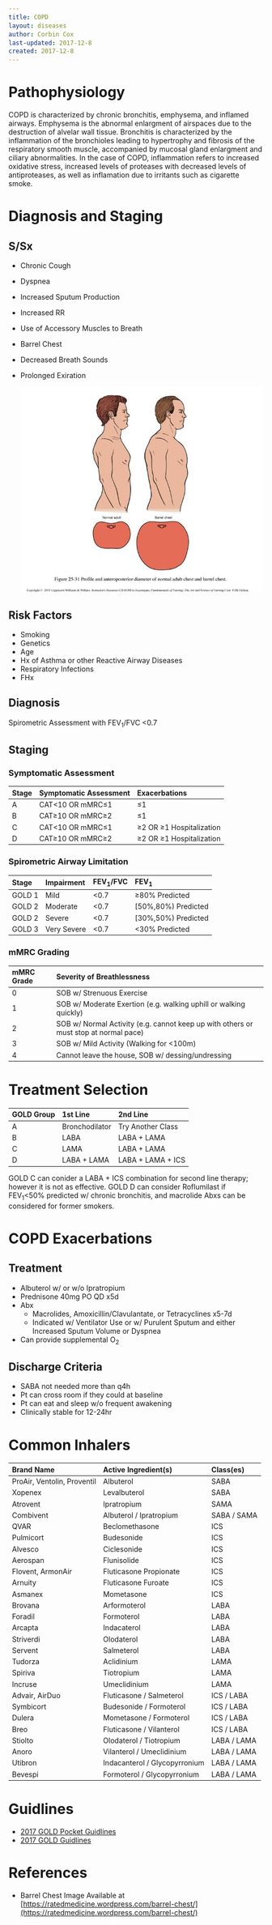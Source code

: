 ```yaml
---
title: COPD
layout: diseases
author: Corbin Cox
last-updated: 2017-12-8
created: 2017-12-8
---
```




# Pathophysiology

COPD is characterized by chronic bronchitis, emphysema, and inflamed airways. Emphysema is the abnormal enlargment of airspaces due to the destruction of alvelar wall tissue. Bronchitis is characterized by the inflammation of the bronchioles leading to hypertrophy and fibrosis of the respiratory smooth muscle, accompanied by mucosal gland enlargment and ciliary abnormalities. In the case of COPD, inflammation refers to increased oxidative stress, increased levels of proteases with decreased levels of antiproteases, as well as inflamation due to irritants such as cigarette smoke.

# Diagnosis and Staging

## S/Sx

- Chronic Cough

- Dyspnea

- Increased Sputum Production

- Increased RR

- Use of Accessory Muscles to Breath

- Barrel Chest

- Decreased Breath Sounds

- Prolonged Exiration

  ![Barrel Chest](../images/barrel_chest.jpg)

## Risk Factors

* Smoking
* Genetics
* Age
* Hx of Asthma or other Reactive Airway Diseases
* Respiratory Infections
* FHx

## Diagnosis

Spirometric Assessment with FEV<sub>1</sub>/FVC &lt;0.7

## Staging

### Symptomatic Assessment

| Stage | Symptomatic Assessment | Exacerbations                  |
| :----- | :---------------------- | :------------------------------ |
| A     | CAT&lt;10 OR mMRC&le;1 | &le;1                          |
| B     | CAT&ge;10 OR mMRC&ge;2 | &le;1                          |
| C     | CAT&lt;10 OR mMRC&le;1 | &ge;2 OR &ge;1 Hospitalization |
| D     | CAT&ge;10 OR mMRC&ge;2 | &ge;2 OR &ge;1 Hospitalization |

### Spirometric Airway Limitation

| Stage  | Impairment  | FEV<sub>1</sub>/FVC | FEV<sub>1</sub>     |
| :------ | :----------- | :------------------- | :------------------ |
| GOLD 1 | Mild        | &lt;0.7             | &ge;80% Predicted   |
| GOLD 2 | Moderate    | &lt;0.7             | [50%,80%) Predicted |
| GOLD 2 | Severe      | &lt;0.7             | [30%,50%) Predicted |
| GOLD 3 | Very Severe | &lt;0.7             | &lt;30% Predicted   |

### mMRC Grading

| mMRC Grade | Severity of Breathlessness               |
| :---------- | :---------------------------------------- |
| 0          | SOB w/ Strenuous Exercise                |
| 1          | SOB w/ Moderate Exertion (e.g. walking uphill or walking quickly) |
| 2          | SOB w/ Normal Activity (e.g. cannot keep up with others or must stop at normal pace) |
| 3          | SOB w/ Mild Activity (Walking for &lt;100m) |
| 4          | Cannot leave the house, SOB w/ dessing/undressing |

# Treatment Selection

| GOLD Group | 1st Line       | 2nd Line          |
| :---------- | :-------------- | :----------------- |
| A          | Bronchodilator | Try Another Class |
| B          | LABA           | LABA + LAMA       |
| C          | LAMA           | LABA + LAMA       |
| D          | LABA + LAMA    | LABA + LAMA + ICS |

GOLD C can conider a LABA + ICS combination for second line therapy; however it is not as effective. GOLD D can consider Roflumilast if FEV<sub>1</sub>&lt;50% predicted w/ chronic bronchitis, and macrolide Abxs can be considered for former smokers.

# COPD Exacerbations

## Treatment

* Albuterol w/ or w/o Ipratropium
* Prednisone 40mg PO QD x5d
* Abx
  * Macrolides, Amoxicillin/Clavulantate, or Tetracyclines x5-7d
  * Indicated w/ Ventilator Use or w/ Purulent Sputum and either Increased Sputum Volume or Dyspnea
* Can provide supplemental O<sub>2</sub>

## Discharge Criteria

* SABA not needed more than q4h
* Pt can cross room if they could at baseline
* Pt can eat and sleep w/o frequent awakening
* Clinically stable for 12-24hr

# Common Inhalers

| Brand Name                  | Active Ingredient(s)        | Class(es) |
| :--------------------------- | :--------------------------- | :--------- |
| ProAir, Ventolin, Proventil | Albuterol                   | SABA      |
| Xopenex                     | Levalbuterol                | SABA      |
| Atrovent                    | Ipratropium                 | SAMA      |
| Combivent                   | Albuterol / Ipratropium       | SABA / SAMA |
| QVAR                        | Beclomethasone              | ICS       |
| Pulmicort                   | Budesonide                  | ICS       |
| Alvesco                     | Ciclesonide                 | ICS       |
| Aerospan                    | Flunisolide                 | ICS       |
| Flovent, ArmonAir           | Fluticasone Propionate      | ICS       |
| Arnuity                     | Fluticasone Furoate         | ICS       |
| Asmanex                     | Mometasone                  | ICS       |
| Brovana                     | Arformoterol                | LABA      |
| Foradil                     | Formoterol                  | LABA      |
| Arcapta                     | Indacaterol                 | LABA      |
| Striverdi                   | Olodaterol                  | LABA      |
| Servent                     | Salmeterol                  | LABA      |
| Tudorza                     | Aclidinium                  | LAMA      |
| Spiriva                     | Tiotropium                  | LAMA      |
| Incruse                     | Umeclidinium                | LAMA      |
| Advair, AirDuo              | Fluticasone / Salmeterol      | ICS / LABA  |
| Symbicort                   | Budesonide / Formoterol       | ICS / LABA  |
| Dulera                      | Mometasone / Formoterol       | ICS / LABA  |
| Breo                        | Fluticasone / Vilanterol      | ICS / LABA  |
| Stiolto                     | Olodaterol / Tiotropium       | LABA / LAMA |
| Anoro                       | Vilanterol / Umeclidinium     | LABA / LAMA |
| Utibron                     | Indacanterol / Glycopyrronium | LABA / LAMA |
| Bevespi                     | Formoterol / Glycopyrronium   | LABA / LAMA |



# Guidlines

* [2017 GOLD Pocket Guidlines](http://goldcopd.org/wp-content/uploads/2016/12/wms-GOLD-2017-Pocket-Guide.pdf)
* [2017 GOLD Guidlines](http://goldcopd.org/gold-2017-global-strategy-diagnosis-management-prevention-copd/)

# References

* Barrel Chest Image Available at [https://ratedmedicine.wordpress.com/barrel-chest/](https://ratedmedicine.wordpress.com/barrel-chest/)
